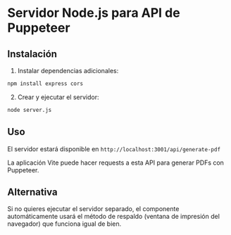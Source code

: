 # Servidor Node.js para API de Puppeteer

## Instalación

1. Instalar dependencias adicionales:
```bash
npm install express cors
```

2. Crear y ejecutar el servidor:
```bash
node server.js
```

## Uso

El servidor estará disponible en `http://localhost:3001/api/generate-pdf`

La aplicación Vite puede hacer requests a esta API para generar PDFs con Puppeteer.

## Alternativa

Si no quieres ejecutar el servidor separado, el componente automáticamente usará el método de respaldo (ventana de impresión del navegador) que funciona igual de bien.